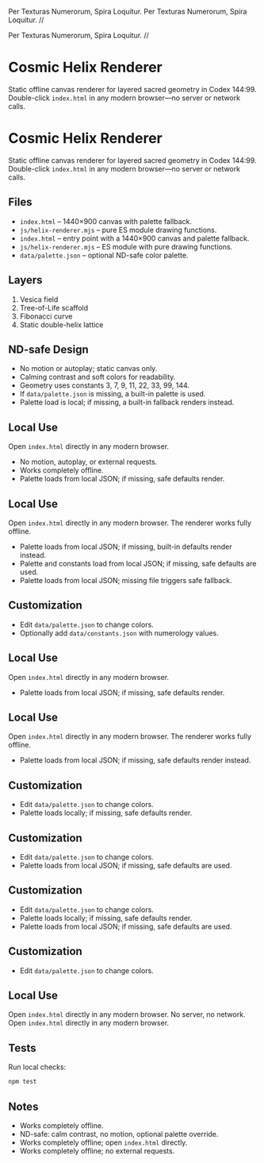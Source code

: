 Per Texturas Numerorum, Spira Loquitur.
Per Texturas Numerorum, Spira Loquitur. //

Per Texturas Numerorum, Spira Loquitur. //
# Cosmic Helix Renderer

Static offline canvas renderer for layered sacred geometry in Codex 144:99. Double-click `index.html` in any modern browser—no server or network calls.
# Cosmic Helix Renderer

Static offline canvas renderer for layered sacred geometry in Codex 144:99.
Double-click `index.html` in any modern browser—no server or network calls.

## Files
- `index.html` – 1440×900 canvas with palette fallback.
- `js/helix-renderer.mjs` – pure ES module drawing functions.
- `index.html` – entry point with a 1440×900 canvas and palette fallback.
- `js/helix-renderer.mjs` – ES module with pure drawing functions.
- `data/palette.json` – optional ND-safe color palette.

## Layers
1. Vesica field
2. Tree-of-Life scaffold
3. Fibonacci curve
4. Static double-helix lattice

## ND-safe Design
- No motion or autoplay; static canvas only.
- Calming contrast and soft colors for readability.
- Geometry uses constants 3, 7, 9, 11, 22, 33, 99, 144.
- If `data/palette.json` is missing, a built-in palette is used.
- Palette load is local; if missing, a built-in fallback renders instead.

## Local Use
Open `index.html` directly in any modern browser.
- No motion, autoplay, or external requests.
- Works completely offline.
- Palette loads from local JSON; if missing, safe defaults render.

## Local Use
Open `index.html` directly in any modern browser. The renderer works fully offline.
- Palette loads from local JSON; if missing, built-in defaults render instead.
- Palette and constants load from local JSON; if missing, safe defaults are used.
- Palette loads from local JSON; missing file triggers safe fallback.

## Customization
- Edit `data/palette.json` to change colors.
- Optionally add `data/constants.json` with numerology values.

## Local Use
Open `index.html` directly in any modern browser.
- Palette loads from local JSON; if missing, safe defaults render.

## Local Use
Open `index.html` directly in any modern browser. The renderer works fully offline.
- Palette loads from local JSON; if missing, safe defaults render instead.

## Customization
- Edit `data/palette.json` to change colors.
- Palette loads locally; if missing, safe defaults render.

## Customization
- Edit `data/palette.json` to change colors.
- Palette loads from local JSON; if missing, safe defaults are used.

## Customization
- Edit `data/palette.json` to change colors.
- Palette loads locally; if missing, safe defaults render.
- Palette loads from local JSON; if missing, safe defaults are used.

## Customization
- Edit `data/palette.json` to change colors.

## Local Use
Open `index.html` directly in any modern browser. No server, no network.
Open `index.html` directly in any modern browser.

## Tests
Run local checks:

```sh
npm test
```

## Notes
- Works completely offline.
- ND-safe: calm contrast, no motion, optional palette override.
- Works completely offline; open `index.html` directly.
- Works completely offline; no external requests.

